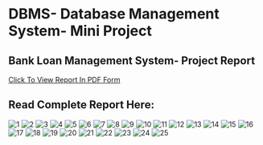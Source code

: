 # DBMS- Database Management System- Mini Project

## Bank Loan Management System- Project Report

<a href="">Click To View Report In PDF Form</a>

## Read Complete Report Here:

![1]()
![2]()
![3]()
![4]()
![5]()
![6]()
![7]()
![8]()
![9]()
![10]()
![11]()
![12]()
![13]()
![14]()
![15]()
![16]()
![17]()
![18]()
![19]()
![20]()
![21]()
![22]()
![23]()
![24]()
![25]()